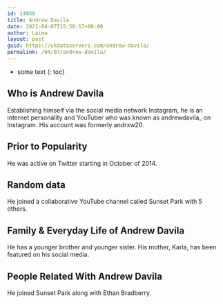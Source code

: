 ```yaml
---
id: 14950
title: Andrew Davila
date: 2021-04-07T15:50:17+00:00
author: Laima
layout: post
guid: https://ukdataservers.com/andrew-davila/
permalink: /04/07/andrew-davila/
---
```


* some text
{: toc}


## Who is Andrew Davila
                  
                  
                  
Establishing himself via the social media network Instagram, he is an internet personality and YouTuber who was known as andrewdavila_ on Instagram. His account was formerly andrxw20.
                  
              
            
              
            
                
                
                
## Prior to Popularity
                  
                  
                  
He was active on Twitter starting in October of 2014. 
                  
              
            
              
            
                
                
                
## Random data
                  
                  
                  
He joined a collaborative YouTube channel called Sunset Park with 5 others. 
                  
              
            
              
            
                
                
                
## Family & Everyday Life of Andrew Davila
                  
                  
                  
He has a younger brother and younger sister. His mother, Karla, has been featured on his social media.
                  
              
            
              
            
                
                
                
## People Related With Andrew Davila
                  
                  
                  
He joined Sunset Park along with Ethan Bradberry.
                  
              
            
              
            
                
              
            
              
              
            
            
              
            
          
          
          